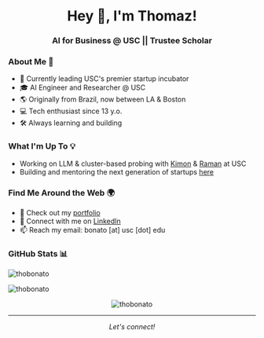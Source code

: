 <h1 align="center">Hey 👋, I'm Thomaz!</h1>
<h3 align="center">AI for Business @ USC || Trustee Scholar </h3>


### About Me 🚀

- 🔬 Currently leading USC's premier startup incubator
- 🎓 AI Engineer and Researcher @ USC
- 🌎 Originally from Brazil, now between LA & Boston
- 💻 Tech enthusiast since 13 y.o.
- 🛠️ Always learning and building

### What I'm Up To 💡

- Working on LLM & cluster-based probing with [Kimon](https://scholar.google.com/citations?user=EfNJa-YAAAAJ&hl=en) & [Raman](https://scholar.google.ca/citations?user=vLbYPtwAAAAJ&hl=en) at USC
- Building and mentoring the next generation of startups [here](https://uscsep.com/)

### Find Me Around the Web 🌍
- 🎯 Check out my [portfolio](https://thomazbonato.vercel.app/)
- 🔗 Connect with me on [LinkedIn](https://www.linkedin.com/in/thomaz-felipe-bonato/)
- 📫 Reach my email: bonato [at] usc [dot] edu

### GitHub Stats 📊
<p>
  <img align="center" src="https://github-readme-stats.vercel.app/api/top-langs?username=thobonato&show_icons=true&theme=dark&locale=en&layout=compact" alt="thobonato" />
</p>
<p>
  <img align="center" src="https://github-readme-streak-stats.herokuapp.com/?user=thobonato&theme=dark" alt="thobonato" />
</p>

<div align="center">
  <img src="https://komarev.com/ghpvc/?username=thobonato&label=Profile%20views&color=0e75b6&style=flat" alt="thobonato" />
</div>

---
<div align="center">
  <i>Let's connect!</i>
</div>
